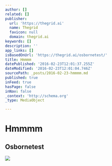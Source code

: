 ```yaml
---
author: []
related: []
publisher:
  url: 'https://thegrid.ai'
  name: Thegrid
  favicon: null
  domain: thegrid.ai
keywords: []
description: ''
app_links: []
isBasedOnUrl: 'https://thegrid.ai/osbornetest/'
title: Hmmmm
datePublished: '2016-02-23T12:01:37.255Z'
dateModified: '2016-02-23T12:01:04.746Z'
sourcePath: _posts/2016-02-23-hmmmm.md
published: true
inFeed: true
hasPage: false
inNav: false
_context: 'http://schema.org'
_type: MediaObject

---
```

# Hmmmm

<article style=""><h1>Osbornetest</h1><img src="https://s3-us-west-2.amazonaws.com/the-grid-img/p/d1490d4fab138f84234efb616d636754cb6db101.png" /></article>